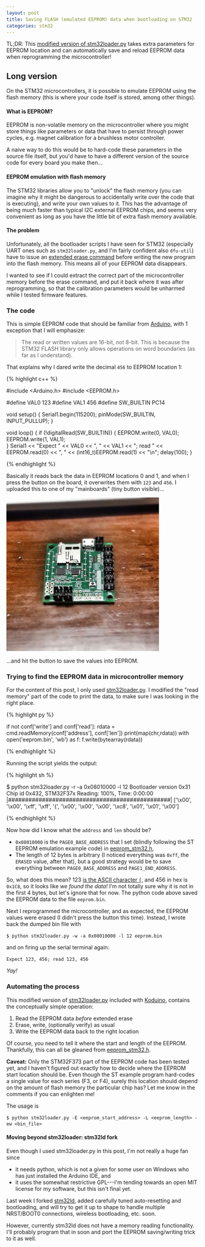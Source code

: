 ```yaml
---
layout: post
title: Saving FLASH (emulated EEPROM) data when bootloading on STM32
categories: stm32
---
```


TL;DR: This [modified version of stm32loader.py](https://github.com/avikde/koduino/blob/master/stm32/system/stm32loader.py) takes extra parameters for EEPROM location and can automatically save and reload EEPROM data when reprogramming the microcontroller!

## Long version

On the STM32 microcontrollers, it is possible to emulate EEPROM using the flash memory (this is where your code itself is stored, among other things).

#### What is EEPROM?

EEPROM is non-volatile memory on the microcontroller where you might store things like parameters or data that have to persist through power cycles, e.g. magnet calibration for a brushless motor controller. 

A naive way to do this would be to hard-code these parameters in the source file itself, but you'd have to have a different version of the source code for every board you make then...

#### EEPROM emulation with flash memory

The STM32 libraries allow you to "unlock" the flash memory (you can imagine why it might be dangerous to accidentally write over the code that is executing), and write your own values to it. This has the advantage of being much faster than typical I2C external EEPROM chips, and seems very convenient as long as you have the little bit of extra flash memory available.

#### The problem

Unfortunately, all the bootloader scripts I have seen for STM32 (especially UART ones such as `stm32loader.py`, and I'm fairly confident also `dfu-util`) have to issue an [extended erase command](http://www.st.com/web/en/resource/technical/document/application_note/CD00264342.pdf) before writing the new program into the flash memory. This means all of your EEPROM data disappears.

I wanted to see if I could extract the correct part of the microcontroller memory before the erase command, and put it back where it was after reprogramming, so that the calibration parameters would be unharmed while I tested firmware features.

### The code

This is simple EEPROM code that should be familiar from [Arduino](http://arduino.cc/en/Reference/EEPROM), with 1 exception that I will emphasize:

> The read or written values are 16-bit, not 8-bit. This is because the STM32 FLASH library only allows operations on word boundaries (as far as I understand).

That explains why I dared write the decimal `456` to EEPROM location 1:

{% highlight c++ %}

#include <Arduino.h>
#include <EEPROM.h>

#define VAL0 123
#define VAL1 456
#define SW_BUILTIN PC14

void setup() {
  Serial1.begin(115200);
  pinMode(SW_BUILTIN, INPUT_PULLUP);
}

void loop() {
  if (!digitalRead(SW_BUILTIN)) {
    EEPROM.write(0, VAL0);
    EEPROM.write(1, VAL1);    
  }
  Serial1 << "Expect " << VAL0 << ", " << VAL1 << "; read " << EEPROM.read(0) << ", " << (int16_t)EEPROM.read(1) << "\n";
  delay(100);
}

{% endhighlight %}

Basically it reads back the data in EEPROM locations 0 and 1, and when I press the button on the board, it overwrites them with `123` and `456`. I uploaded this to one of my "mainboards" (tiny button visible)...

![](/images/mainboard_v1.1.jpg "Mainboard v1.1")

...and hit the button to save the values into EEPROM.

### Trying to find the EEPROM data in microcontroller memory

For the content of this post, I only used [stm32loader.py](https://github.com/avikde/koduino/blob/master/stm32/system/stm32loader.py). I modified the "read memory" part of the code to print the data, to make sure I was looking in the right place.

{% highlight py %}

if not conf['write'] and conf['read']:
  rdata = cmd.readMemory(conf['address'], conf['len'])
  print(map(chr,rdata))
  with open('eeprom.bin', 'wb') as f:
    f.write(bytearray(rdata))

{% endhighlight %}

Running the script yields the output:

{% highlight sh %}

$ python stm32loader.py -r -a 0x08010000 -l 12
Bootloader version 0x31
Chip id 0x432, STM32F37x
Reading: 100%, Time: 0:00:00 |################################################|
['\x00', '\x00', '\xff', '\xff', '{', '\x00', '\x00', '\x00', '\xc8', '\x01', '\x01', '\x00']

{% endhighlight %}

Now how did I know what the `address` and `len` should be? 

* `0x08010000` is the `PAGE0_BASE_ADDRESS` that I set (blindly following the ST EEPROM emulation example code) in [eeprom_stm32.h](https://github.com/avikde/koduino/blob/master/stm32/libraries/EEPROM/eeprom_stm32.h),
* The length of 12 bytes is arbitrary (I noticed everything was `0xff`, the `ERASED` value, after that), but a good strategy would be to save everything between `PAGE0_BASE_ADDRESS` and `PAGE1_END_ADDRESS`.

So, what does this mean? 123 [is the ASCII character `{`](http://www.asciitable.com/), and 456 in hex is `0x1C8`, so it looks like *we found the data!* I'm not totally sure why it is not in the first 4 bytes, but let's ignore that for now. The python code above saved the EEPROM data to the file `eeprom.bin`. 

Next I reprogrammed the microcontroller, and as expected, the EEPROM values were erased (I didn't press the button this time). Instead, I wrote back the dumped bin file with

    $ python stm32loader.py -w -a 0x08010000 -l 12 eeprom.bin

and on firing up the serial terminal again:

    Expect 123, 456; read 123, 456

*Yay!*

### Automating the process

This modified version of [stm32loader.py](https://github.com/avikde/koduino/blob/master/stm32/system/stm32loader.py#L526) included with [Koduino](https://github.com/avikde/koduino), contains the conceptually simple operation:

1. Read the EEPROM data *before* extended erase
2. Erase, write, (optionally verify) as usual
3. Write the EEPROM data back to the right location

Of course, you need to tell it where the start and length of the EEPROM. Thankfully, this can all be gleaned from [eeprom_stm32.h](https://github.com/avikde/koduino/blob/master/stm32/libraries/EEPROM/eeprom_stm32.h). 

**Caveat:** Only the STM32F373 part of the EEPROM code has been tested yet, and I haven't figured out exactly how to decide where the EEPROM start location should be. Even though the ST example program hard-codes a single value for each series (F3, or F4), surely this location should depend on the amount of flash memory the particular chip has? Let me know in the comments if you can enlighten me!

The usage is

    $ python stm32loader.py -E <eeprom_start_address> -L <eeprom_length> -ew <bin_file>

#### Moving beyond stm32loader: stm32ld fork

Even though I used stm32loader.py in this post, I'm not really a huge fan since

* it needs python, which is not a given for some user on Windows who has just installed the Arduino IDE, and
* it uses the somewhat restrictive GPL---I'm tending towards an open MIT license for my software, but this isn't final yet.

Last week I forked [stm32ld](https://github.com/avikde/stm32ld), added carefully tuned auto-resetting and bootloading, and will try to get it up to shape to handle multiple NRST/BOOT0 connections, wireless bootloading, etc. soon.

However, currently stm32ld does not have a memory reading functionality. I'll probably program that in soon and port the EEPROM saving/writing trick to it as well.

